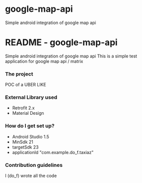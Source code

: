 # google-map-api
Simple android integration of google map api

# README - google-map-api #

Simple android integration of google map api
This is a simple test application for google map api / matrix

### The project ###

POC of a UBER LIKE

### External Library used ###

* Retrofit 2.x
* Material Design

### How do I get set up? ###

* Android Studio 1.5
* MinSdk 21
* targetSdk 23
* applicationId "com.example.do_f.taxiaz"

### Contribution guidelines ###

I (do_f) wrote all the code

